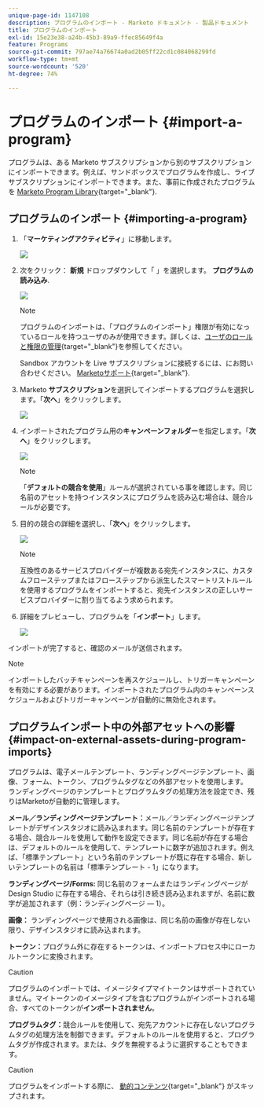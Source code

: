 ```yaml
---
unique-page-id: 1147108
description: プログラムのインポート - Marketo ドキュメント - 製品ドキュメント
title: プログラムのインポート
exl-id: 15e23e38-a24b-45b3-89a9-ffec85649f4a
feature: Programs
source-git-commit: 797ae74a76674a0ad2b05ff22cd1c084068299fd
workflow-type: tm+mt
source-wordcount: '520'
ht-degree: 74%

---
```


# プログラムのインポート {#import-a-program}

プログラムは、ある Marketo サブスクリプションから別のサブスクリプションにインポートできます。例えば、サンドボックスでプログラムを作成し、ライブサブスクリプションにインポートできます。また、事前に作成されたプログラムを [Marketo Program Library](/help/marketo/product-docs/core-marketo-concepts/programs/program-library/program-import-library-overview.md){target="_blank"}.

## プログラムのインポート {#importing-a-program}

1. 「**マーケティングアクティビティ**」に移動します。

   ![](assets/import-a-program-1.png)

1. 次をクリック： **新規** ドロップダウンして「 」を選択します。 **プログラムの読み込み**.

   ![](assets/import-a-program-2.png)

   >[!NOTE]
   >
   >プログラムのインポートは、「プログラムのインポート」権限が有効になっているロールを持つユーザのみが使用できます。詳しくは、[ユーザのロールと権限の管理](/help/marketo/product-docs/administration/users-and-roles/managing-user-roles-and-permissions.md){target="_blank"}を参照してください。
   >
   >Sandbox アカウントを Live サブスクリプションに接続するには、にお問い合わせください。 [Marketoサポート](https://nation.marketo.com/t5/Support/ct-p/Support){target="_blank"}.

1. Marketo **サブスクリプション**&#x200B;を選択してインポートするプログラムを選択します。「**次へ**」をクリックします。

   ![](assets/import-a-program-3.png)

1. インポートされたプログラム用の&#x200B;**キャンペーンフォルダー**&#x200B;を指定します。「**次へ**」をクリックします。

   ![](assets/import-a-program-4.png)

   >[!NOTE]
   >
   >「**デフォルトの競合を使用**」ルールが選択されている事を確認します。同じ名前のアセットを持つインスタンスにプログラムを読み込む場合は、競合ルールが必要です。

1. 目的の競合の詳細を選択し、「**次へ**」をクリックします。

   ![](assets/import-a-program-5.png)

   >[!NOTE]
   >
   >互換性のあるサービスプロバイダーが複数ある宛先インスタンスに、カスタムフローステップまたはフローステップから派生したスマートリストルールを使用するプログラムをインポートすると、宛先インスタンスの正しいサービスプロバイダーに割り当てるよう求められます。

1. 詳細をプレビューし、プログラムを「**インポート**」します。

   ![](assets/import-a-program-6.png)

インポートが完了すると、確認のメールが送信されます。

>[!NOTE]
>
>インポートしたバッチキャンペーンを再スケジュールし、トリガーキャンペーンを有効にする必要があります。インポートされたプログラム内のキャンペーンスケジュールおよびトリガーキャンペーンが自動的に無効化されます。

## プログラムインポート中の外部アセットへの影響 {#impact-on-external-assets-during-program-imports}

プログラムは、電子メールテンプレート、ランディングページテンプレート、画像、フォーム、トークン、プログラムタグなどの外部アセットを使用します。 ランディングページのテンプレートとプログラムタグの処理方法を設定でき、残りはMarketoが自動的に管理します。

**メール／ランディングページテンプレート：**&#x200B;メール／ランディングページテンプレートがデザインスタジオに読み込まれます。同じ名前のテンプレートが存在する場合、競合ルールを使用して動作を設定できます。同じ名前が存在する場合は、デフォルトのルールを使用して、テンプレートに数字が追加されます。例えば、「標準テンプレート」という名前のテンプレートが既に存在する場合、新しいテンプレートの名前は「標準テンプレート - 1」になります。

**ランディングページ/Forms:** 同じ名前のフォームまたはランディングページが Design Studio に存在する場合、それらは引き続き読み込まれますが、名前に数字が追加されます（例：ランディングページ — 1）。

**画像：** ランディングページで使用される画像は、同じ名前の画像が存在しない限り、デザインスタジオに読み込まれます。

**トークン：**&#x200B;プログラム外に存在するトークンは、インポートプロセス中にローカルトークンに変換されます。

>[!CAUTION]
>
>プログラムのインポートでは、イメージタイプマイトークンはサポートされていません。マイトークンのイメージタイプを含むプログラムがインポートされる場合、すべてのトークンが&#x200B;**インポートされません**。

**プログラムタグ：**&#x200B;競合ルールを使用して、宛先アカウントに存在しないプログラムタグの処理方法を制御できます。デフォルトのルールを使用すると、プログラムタグが作成されます。または、タグを無視するように選択することもできます。

>[!CAUTION]
>
>プログラムをインポートする際に、 [動的コンテンツ](/help/marketo/product-docs/personalization/segmentation-and-snippets/segmentation/understanding-dynamic-content.md){target="_blank"} がスキップされます。
